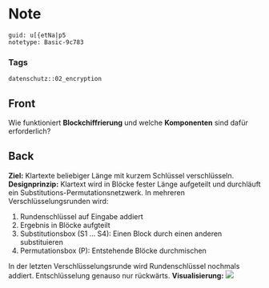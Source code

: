 # Note
```
guid: u[{etNa|p5
notetype: Basic-9c783
```

### Tags
```
datenschutz::02_encryption
```

## Front
Wie funktioniert <b>Blockchiffrierung</b> und welche
<b>Komponenten</b> sind dafür erforderlich?

## Back
<b>Ziel:</b> Klartexte beliebiger Länge mit kurzem Schlüssel
verschlüsseln. <b>Designprinzip:</b> Klartext wird in Blöcke fester
Länge aufgeteilt und durchläuft ein
Substitutions-Permutationsnetzwerk. In mehreren
Verschlüsselungsrunden wird:
<ol>
  <li>Rundenschlüssel auf Eingabe addiert
  <li>Ergebnis in Blöcke aufgteilt
  <li>Substitutionsbox (S1 ... S4): Einen Block durch einen anderen
  substituieren
  <li>Permutationsbox (P): Entstehende Blöcke durchmischen
</ol>In der letzten Verschlüsselungsrunde wird Rundenschlüssel
nochmals addiert. Entschlüsselung genauso nur rückwärts.
<b>Visualisierung:</b> <img src="paste-d707aace706c09312470e69e33e485c455df968e.jpg">
